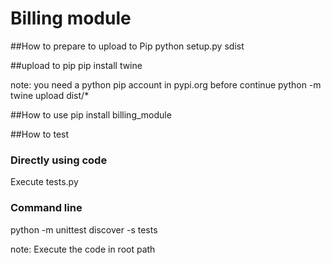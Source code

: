 # Billing module

##How to prepare to upload to Pip
python setup.py sdist

##upload to pip
pip install twine

note: you need a python pip account in pypi.org before continue 
python -m twine upload dist/*

##How to use
pip install billing_module

##How to test

### Directly using code
Execute tests.py

### Command line
python -m unittest discover -s tests

note: Execute the code in root path
